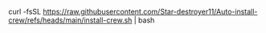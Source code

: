 curl -fsSL https://raw.githubusercontent.com/Star-destroyer11/Auto-install-crew/refs/heads/main/install-crew.sh | bash
